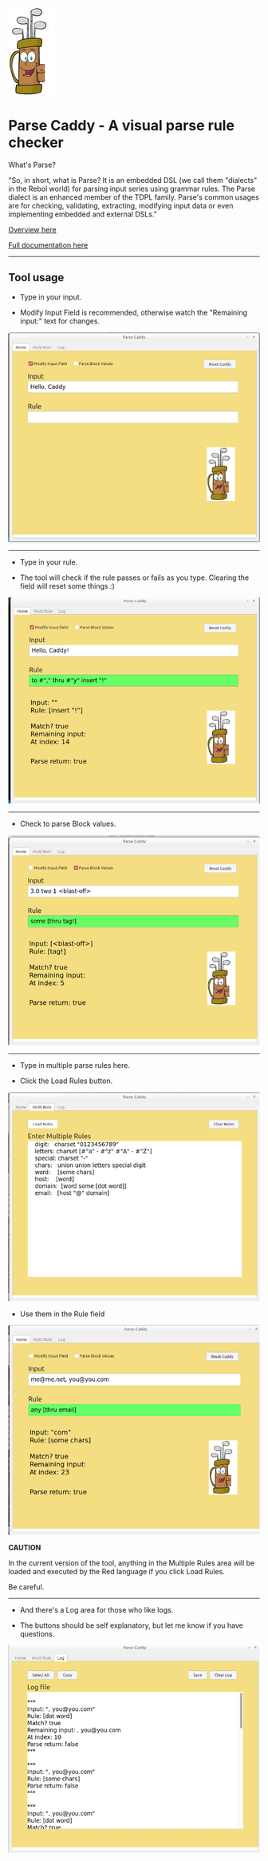 

![caddy](caddy.png) 

# Parse Caddy - A visual parse rule checker     

What's Parse?

"So, in short, what is Parse? It is an embedded DSL (we call them "dialects" in the Rebol world) for parsing input series using grammar rules. The Parse dialect is an enhanced member of the TDPL family. Parse's common usages are for checking, validating, extracting, modifying input data or even implementing embedded and external DSLs."

[Overview here](https://www.red-lang.org/search?q=parse)

[Full documentation here](https://github.com/red/docs/blob/master/en/parse.adoc)

----

## Tool usage

* Type in your input. 
- Modify Input Field is recommended, otherwise watch the "Remaining input:" text for changes.


![input](input.png)

----

* Type in your rule. 

- The tool will check if the rule passes or fails as you type. Clearing the field will reset some things :)

![rule](rule.png)

----

* Check to parse Block values.

![block](block.png)

----

* Type in multiple parse rules here.
- Click the Load Rules button.

![multi](multi.png)

* Use them in the Rule field

![multi-2](multi-2.png)

**CAUTION**

In the current version of the tool, anything in the Multiple Rules area will be loaded and executed by the Red language if you click Load Rules. 

Be careful.

----

* And there's a Log area for those who like logs.
- The buttons should be self explanatory, but let me know if you have questions.

![log](log.png)
